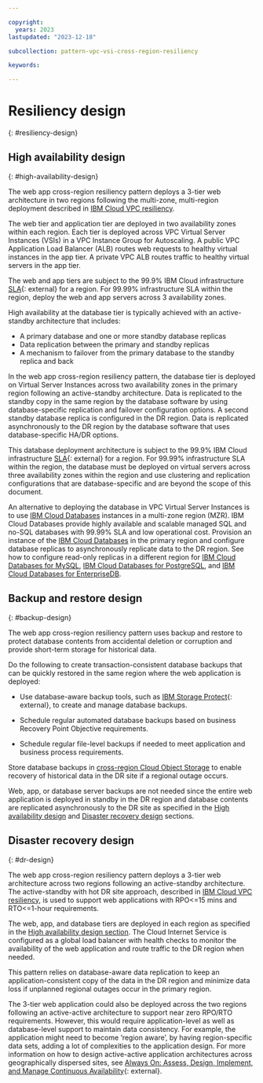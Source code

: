 ```yaml
---

copyright:
  years: 2023
lastupdated: "2023-12-18"

subcollection: pattern-vpc-vsi-cross-region-resiliency

keywords:

---
```


# Resiliency design
{: #resiliency-design}

## High availability design
{: #high-availability-design}

The web app cross-region resiliency pattern deploys a 3-tier web architecture in two regions following the multi-zone, multi-region deployment described in [IBM Cloud VPC resiliency](/docs/vpc-resiliency).

The web tier and application tier are deployed in two availability zones within each region. Each tier is deployed across VPC Virtual Server Instances (VSIs) in a VPC Instance Group for Autoscaling. A public VPC Application Load Balancer (ALB) routes web requests to healthy virtual instances in the app tier. A private VPC ALB routes traffic to healthy virtual servers in the app tier.

The web and app tiers are subject to the 99.9% IBM Cloud infrastructure [SLA](https://www.ibm.com/support/customer/csol/terms/?id=i126-9268&lc=en#detail-document){: external} for a region. For 99.99% infrastructure SLA within the region, deploy the web and app servers across 3 availability zones.

High availability at the database tier is typically achieved with an active-standby architecture that includes:

- A primary database and one or more standby database replicas
- Data replication between the primary and standby replicas
- A mechanism to failover from the primary database to the standby replica and back

In the web app cross-region resiliency pattern, the database tier is deployed on Virtual Server Instances across two availability zones in the primary region following an active-standby architecture. Data is replicated to the standby copy in the same region by the database software by using database-specific replication and failover configuration options. A second standby database replica is configured in the DR region. Data is replicated asynchronously to the DR region by the database software that uses database-specific HA/DR options.

This database deployment architecture is subject to the 99.9% IBM Cloud infrastructure [SLA](https://www.ibm.com/support/customer/csol/terms/?id=i126-9268&lc=en#detail-document){: external} for a region. For 99.99% infrastructure SLA within the region, the database must be deployed on virtual servers across three availability zones within the region and use clustering and replication configurations that are database-specific and are beyond the scope of this document.

An alternative to deploying the database in VPC Virtual Server Instances is to use [IBM Cloud Databases](/docs/cloud-databases) instances in a multi-zone region (MZR). IBM Cloud Databases provide highly available and scalable managed SQL and no-SQL databases with 99.99% SLA and low operational cost. Provision an instance of the [IBM Cloud Databases](/docs/cloud-databases) in the primary region and configure database replicas to asynchronously replicate data to the DR region. See how to configure read-only replicas in a different region for [IBM Cloud Databases for MySQL](/docs/databases-for-mysql?topic=databases-for-mysql-read-replicas), [IBM Cloud Databases for PostgreSQL](/docs/databases-for-postgresql?topic=databases-for-postgresql-read-only-replicas&interface=ui#read-only-replicas-provision), and [IBM Cloud Databases for EnterpriseDB](/docs/databases-for-enterprisedb?topic=databases-for-enterprisedb-read-only-replicas&interface=ui).

## Backup and restore design
{: #backup-design}

The web app cross-region resiliency pattern uses backup and restore to protect database contents from accidental deletion or corruption and provide short-term storage for historical data.

Do the following to create transaction-consistent database backups that can be quickly restored in the same region where the web application is deployed:

- Use database-aware backup tools, such as [IBM Storage Protect](https://cloud.ibm.com/catalog/content/SPonIBMCloud-20c54034-d319-48c0-beb6-0b4adc54265c-global){: external}, to create and manage database backups.

- Schedule regular automated database backups based on business Recovery Point Objective requirements.

- Schedule regular file-level backups if needed to meet application and business process requirements.

Store database backups in [cross-region Cloud Object Storage](/docs/cloud-object-storage?topic=cloud-object-storage-endpoints#endpoints-geo) to enable recovery of historical data in the DR site if a regional outage occurs.

Web, app, or database server backups are not needed since the entire web application is deployed in standby in the DR region and database contents are replicated asynchronously to the DR site as specified in the [High availability design](#high-availability-design) and [Disaster recovery design](#dr-design) sections.

## Disaster recovery design
{: #dr-design}

The web app cross-region resiliency pattern deploys a 3-tier web architecture across two regions following an active-standby architecture. The active-standby with hot DR site approach, described in [IBM Cloud VPC resiliency](/docs/vpc-resiliency), is used to support web applications with RPO\<=15 mins and RTO\<=1-hour requirements.

The web, app, and database tiers are deployed in each region as specified in the [High availability design section](#high-availability-design). The Cloud Internet Service is configured as a global load balancer with health checks to monitor the availability of the web application and route traffic to the DR region when needed.

This pattern relies on database-aware data replication to keep an application-consistent copy of the data in the DR region and minimize data loss if unplanned regional outages occur in the primary region.

The 3-tier web application could also be deployed across the two regions following an active-active architecture to support near zero RPO/RTO requirements. However, this would require application-level as well as database-level support to maintain data consistency. For example, the application might need to become ‘region aware’, by having region-specific data sets, adding a lot of complexities to the application design. For more information on how to design active-active application architectures across geographically dispersed sites, see [Always On: Assess, Design, Implement, and Manage Continuous Availability](http://www.redbooks.ibm.com/redpapers/pdfs/redp5109.pdf?_gl=1*12ze6gc*_ga*MTU5NjY3MTQzOS4xNjk1ODUxNTg0*_ga_FYECCCS21D*MTY5NTkwNDc3NS4zLjAuMTY5NTkwNjU3Ny4wLjAuMA..){: external}.
